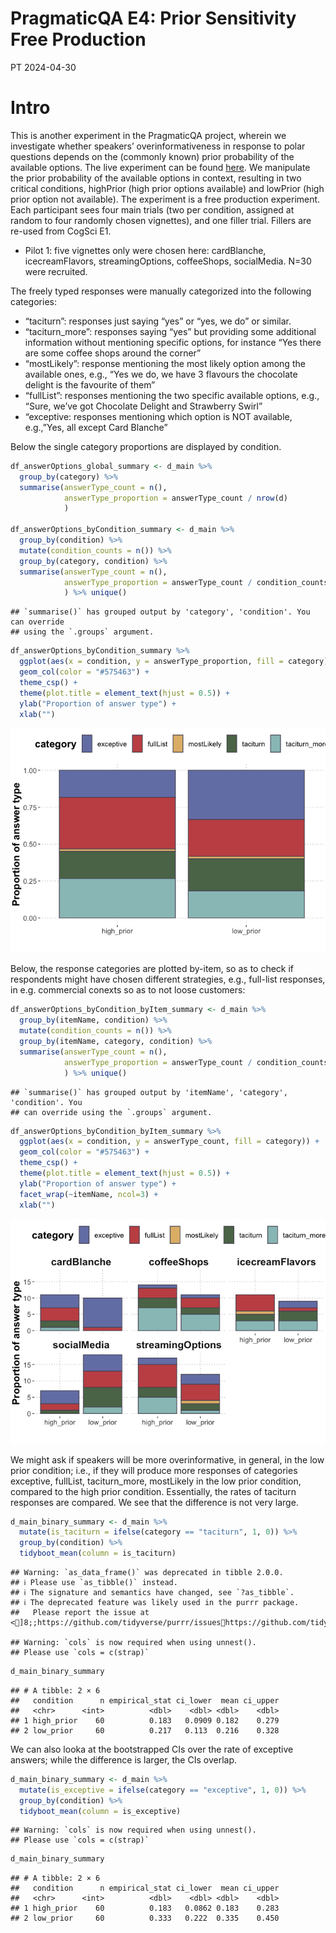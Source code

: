 PragmaticQA E4: Prior Sensitivity Free Production
================
PT
2024-04-30

# Intro

This is another experiment in the PragmaticQA project, wherein we
investigate whether speakers’ overinformativeness in response to polar
questions depends on the (commonly known) prior probability of the
available options. The live experiment can be found
[here](https://magpie-ea.github.io/magpie3-qa-overinfo-free-production/experiments/04-priorSensitivity_free_production/).
We manipulate the prior probability of the available options in context,
resulting in two critical conditions, highPrior (high prior options
available) and lowPrior (high prior option not available). The
experiment is a free production experiment. Each participant sees four
main trials (two per condition, assigned at random to four randomly
chosen vignettes), and one filler trial. Fillers are re-used from CogSci
E1.

- Pilot 1: five vignettes only were chosen here: cardBlanche,
  icecreamFlavors, streamingOptions, coffeeShops, socialMedia. N=30 were
  recruited.

The freely typed responses were manually categorized into the following
categories:

- “taciturn”: responses just saying “yes” or “yes, we do” or similar.
- “taciturn_more”: responses saying “yes” but providing some additional
  information without mentioning specific options, for instance “Yes
  there are some coffee shops around the corner”
- “mostLikely”: response mentioning the most likely option among the
  available ones, e.g., “Yes we do, we have 3 flavours the chocolate
  delight is the favourite of them”
- “fullList”: responses mentioning the two specific available options,
  e.g., “Sure, we’ve got Chocolate Delight and Strawberry Swirl”
- “exceptive: responses mentioning which option is NOT available,
  e.g.,”Yes, all except Card Blanche”

Below the single category proportions are displayed by condition.

``` r
df_answerOptions_global_summary <- d_main %>% 
  group_by(category) %>% 
  summarise(answerType_count = n(), 
            answerType_proportion = answerType_count / nrow(d)
            )

df_answerOptions_byCondition_summary <- d_main %>% 
  group_by(condition) %>%
  mutate(condition_counts = n()) %>%
  group_by(category, condition) %>% 
  summarise(answerType_count = n(), 
            answerType_proportion = answerType_count / condition_counts
            ) %>% unique()
```

    ## `summarise()` has grouped output by 'category', 'condition'. You can override
    ## using the `.groups` argument.

``` r
df_answerOptions_byCondition_summary %>%
  ggplot(aes(x = condition, y = answerType_proportion, fill = category)) +
  geom_col(color = "#575463") +
  theme_csp() +
  theme(plot.title = element_text(hjust = 0.5)) +
  ylab("Proportion of answer type") +
  xlab("") 
```

![](09_priorSensitivity_analysis_files/figure-gfm/unnamed-chunk-4-1.png)<!-- -->

Below, the response categories are plotted by-item, so as to check if
respondents might have chosen different strategies, e.g., full-list
responses, in e.g. commercial conexts so as to not loose customers:

``` r
df_answerOptions_byCondition_byItem_summary <- d_main %>% 
  group_by(itemName, condition) %>%
  mutate(condition_counts = n()) %>%
  group_by(itemName, category, condition) %>% 
  summarise(answerType_count = n(), 
            answerType_proportion = answerType_count / condition_counts
            ) %>% unique()
```

    ## `summarise()` has grouped output by 'itemName', 'category', 'condition'. You
    ## can override using the `.groups` argument.

``` r
df_answerOptions_byCondition_byItem_summary %>%
  ggplot(aes(x = condition, y = answerType_count, fill = category)) +
  geom_col(color = "#575463") +
  theme_csp() +
  theme(plot.title = element_text(hjust = 0.5)) +
  ylab("Proportion of answer type") +
  facet_wrap(~itemName, ncol=3) +
  xlab("") 
```

![](09_priorSensitivity_analysis_files/figure-gfm/unnamed-chunk-5-1.png)<!-- -->

We might ask if speakers will be more overinformative, in general, in
the low prior condition; i.e., if they will produce more responses of
categories exceptive, fullList, taciturn_more, mostLikely in the low
prior condition, compared to the high prior condition. Essentially, the
rates of taciturn responses are compared. We see that the difference is
not very large.

``` r
d_main_binary_summary <- d_main %>% 
  mutate(is_taciturn = ifelse(category == "taciturn", 1, 0)) %>%
  group_by(condition) %>% 
  tidyboot_mean(column = is_taciturn)
```

    ## Warning: `as_data_frame()` was deprecated in tibble 2.0.0.
    ## ℹ Please use `as_tibble()` instead.
    ## ℹ The signature and semantics have changed, see `?as_tibble`.
    ## ℹ The deprecated feature was likely used in the purrr package.
    ##   Please report the issue at <]8;;https://github.com/tidyverse/purrr/issueshttps://github.com/tidyverse/purrr/issues]8;;>.

    ## Warning: `cols` is now required when using unnest().
    ## Please use `cols = c(strap)`

``` r
d_main_binary_summary
```

    ## # A tibble: 2 × 6
    ##   condition      n empirical_stat ci_lower  mean ci_upper
    ##   <chr>      <int>          <dbl>    <dbl> <dbl>    <dbl>
    ## 1 high_prior    60          0.183   0.0909 0.182    0.279
    ## 2 low_prior     60          0.217   0.113  0.216    0.328

We can also looka at the bootstrapped CIs over the rate of exceptive
answers; while the difference is larger, the CIs overlap.

``` r
d_main_binary_summary <- d_main %>% 
  mutate(is_exceptive = ifelse(category == "exceptive", 1, 0)) %>%
  group_by(condition) %>% 
  tidyboot_mean(column = is_exceptive)
```

    ## Warning: `cols` is now required when using unnest().
    ## Please use `cols = c(strap)`

``` r
d_main_binary_summary
```

    ## # A tibble: 2 × 6
    ##   condition      n empirical_stat ci_lower  mean ci_upper
    ##   <chr>      <int>          <dbl>    <dbl> <dbl>    <dbl>
    ## 1 high_prior    60          0.183   0.0862 0.183    0.283
    ## 2 low_prior     60          0.333   0.222  0.335    0.450
